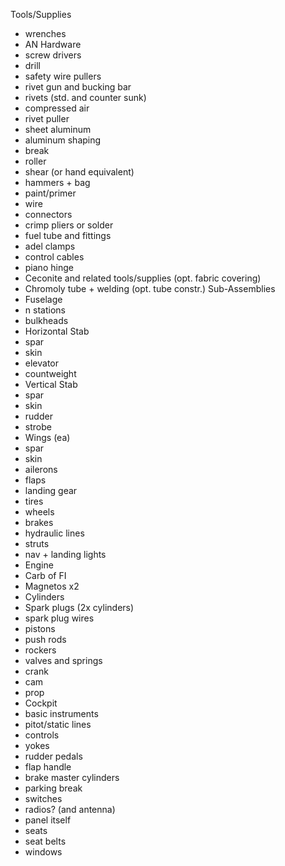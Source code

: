 Tools/Supplies
 - wrenches
 - AN Hardware
 - screw drivers
 - drill
 - safety wire pullers
 - rivet gun and bucking bar
 - rivets (std. and counter sunk)
 - compressed air
 - rivet puller
 - sheet aluminum
 - aluminum shaping
  - break
  - roller
  - shear (or hand equivalent)
  - hammers + bag
 - paint/primer
 - wire
 - connectors
 - crimp pliers or solder
 - fuel tube and fittings
 - adel clamps
 - control cables
 - piano hinge
 - Ceconite and related tools/supplies (opt. fabric covering)
 - Chromoly tube + welding (opt. tube constr.)
Sub-Assemblies
 - Fuselage
  - n stations
  - bulkheads
 - Horizontal Stab
  - spar
  - skin
  - elevator
  - countweight
 - Vertical Stab
  - spar
  - skin
  - rudder
  - strobe
 - Wings (ea)
  - spar
  - skin
  - ailerons
  - flaps
  - landing gear
   - tires
   - wheels
   - brakes
   - hydraulic lines
   - struts
   - nav + landing lights
 - Engine
  - Carb of FI
  - Magnetos x2
  - Cylinders
  - Spark plugs (2x cylinders)
  - spark plug wires
  - pistons
  - push rods
  - rockers
  - valves and springs
  - crank
  - cam
  - prop
 - Cockpit
  - basic instruments
  - pitot/static lines
  - controls
   - yokes
   - rudder pedals
   - flap handle
   - brake master cylinders
   - parking break
  - switches
  - radios? (and antenna)
  - panel itself
  - seats
  - seat belts
  - windows
